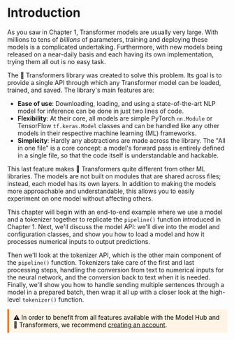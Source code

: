 # Introduction

As you saw in Chapter 1, Transformer models are usually very large. With millions to tens of *billions* of parameters, training and deploying these models is a complicated undertaking. Furthermore, with new models being released on a near-daily basis and each having its own implementation, trying them all out is no easy task.

The 🤗 Transformers library was created to solve this problem. Its goal is to provide a single API through which any Transformer model can be loaded, trained, and saved. The library's main features are:

- **Ease of use**: Downloading, loading, and using a state-of-the-art NLP model for inference can be done in just two lines of code.
- **Flexibility**: At their core, all models are simple PyTorch `nn.Module` or TensorFlow `tf.keras.Model` classes and can be handled like any other models in their respective machine learning (ML) frameworks.
- **Simplicity**: Hardly any abstractions are made across the library. The "All in one file" is a core concept: a model's forward pass is entirely defined in a single file, so that the code itself is understandable and hackable.

This last feature makes 🤗 Transformers quite different from other ML libraries. The models are not built on modules 
that are shared across files; instead, each model has its own layers. In addition to making the models more approachable and understandable, this allows you to easily experiment on one model without affecting others.

This chapter will begin with an end-to-end example where we use a model and a tokenizer together to replicate the `pipeline()` function introduced in Chapter 1. Next, we'll discuss the model API: we'll dive into the model and configuration classes, and show you how to load a model and how it processes numerical inputs to output predictions. 

Then we'll look at the tokenizer API, which is the other main component of the `pipeline()` function. Tokenizers take care of the first and last processing steps, handling the conversion from text to numerical inputs for the neural network, and the conversion back to text when it is needed. Finally, we'll show you how to handle sending multiple sentences through a model in a prepared batch, then wrap it all up with a closer look at the high-level `tokenizer()` function.

<div style="background-color: #FFF4E5; border-left: 4px solid #F97316; padding: 10px; color: black; max-width: 600px;">
⚠️ In order to benefit from all features available with the Model Hub and 🤗 Transformers, we recommend <a href="https://huggingface.co/join">creating an account</a>.
</div>